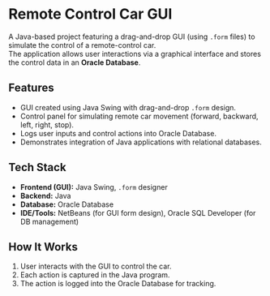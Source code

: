 # Remote Control Car GUI

A Java-based project featuring a drag-and-drop GUI (using `.form` files) to simulate the control of a remote-control car.  
The application allows user interactions via a graphical interface and stores the control data in an **Oracle Database**.

## Features
- GUI created using Java Swing with drag-and-drop `.form` design.
- Control panel for simulating remote car movement (forward, backward, left, right, stop).
- Logs user inputs and control actions into Oracle Database.
- Demonstrates integration of Java applications with relational databases.

## Tech Stack
- **Frontend (GUI):** Java Swing, `.form` designer
- **Backend:** Java
- **Database:** Oracle Database
- **IDE/Tools:** NetBeans (for GUI form design), Oracle SQL Developer (for DB management)

## How It Works
1. User interacts with the GUI to control the car.
2. Each action is captured in the Java program.
3. The action is logged into the Oracle Database for tracking.


